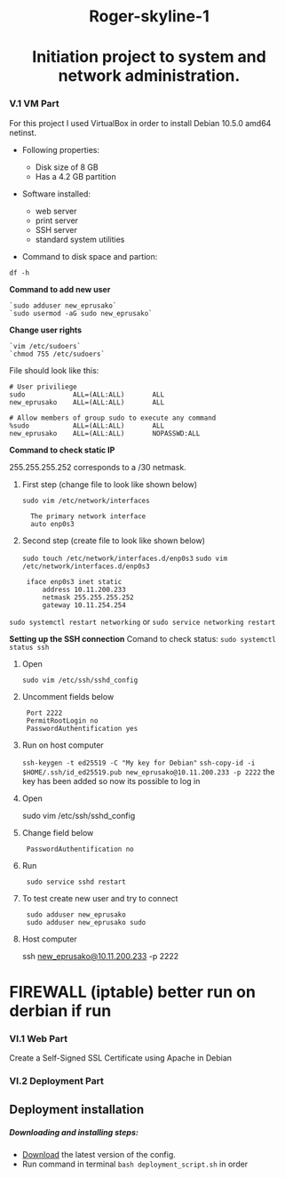<h1 align="center">
Roger-skyline-1
</h1>
<h1 align="center">
Initiation project to system and network administration.
</h1>


### V.1 VM Part

For this project I used VirtualBox in order to install Debian 10.5.0 amd64 netinst.

* Following properties:

	* Disk size of 8 GB
	* Has a 4.2 GB partition

 * Software installed:

	* web server
	* print server
	* SSH server
	* standard system utilities

* Command to disk space and partion:

`df -h`

**Command to add new user**

	`sudo adduser new_eprusako`
	`sudo usermod -aG sudo new_eprusako`

 **Change user rights**

	`vim /etc/sudoers`
	`chmod 755 /etc/sudoers`

File should look like this:

	# User priviliege
	sudo			ALL=(ALL:ALL)		ALL
	new_eprusako	ALL=(ALL:ALL)		ALL

	# Allow members of group sudo to execute any command
	%sudo			ALL=(ALL:ALL)		ALL
	new_eprusako	ALL=(ALL:ALL)		NOPASSWD:ALL


 **Command to check static IP**

255.255.255.252 corresponds to a /30 netmask.

1. First step (change file to look like shown below)

 	`sudo vim /etc/network/interfaces`

		 The primary network interface
		 auto enp0s3

2. Second step (create file to look like shown below)

	`sudo touch /etc/network/interfaces.d/enp0s3`
	`sudo vim /etc/network/interfaces.d/enp0s3`

		iface enp0s3 inet static
			address 10.11.200.233
			netmask 255.255.255.252
			gateway 10.11.254.254

`sudo systemctl restart networking` or `sudo service networking restart`

**Setting up the SSH connection**
Comand to check status: `sudo systemctl status ssh`

1. Open

	`sudo vim /etc/ssh/sshd_config`

2. Uncomment fields below

		Port 2222
		PermitRootLogin no
		PasswordAuthentification yes

3. Run on host computer

	`ssh-keygen -t ed25519 -C "My key for Debian"`
	`ssh-copy-id -i $HOME/.ssh/id_ed25519.pub new_eprusako@10.11.200.233 -p 2222`
the key has been added so now its possible to log in

4. Open

	sudo vim /etc/ssh/sshd_config

5. Change field below

		PasswordAuthentification no

6. Run

		sudo service sshd restart

7. To test create new user and try to connect

		sudo adduser new_eprusako
		sudo adduser new_eprusako sudo

8. Host computer

	ssh new_eprusako@10.11.200.233 -p 2222


# FIREWALL (iptable) better run on derbian if run



### VI.1 Web Part

Create a Self-Signed SSL Certificate using Apache in Debian



### VI.2 Deployment Part

## Deployment installation

##### Downloading and installing steps:

* [Download](https://github.com/KatyaPrusakova/42_roger-skyline-1/archive/master.zip) the latest version of the config.
* Run command in terminal `bash deployment_script.sh` in order
